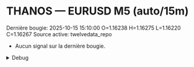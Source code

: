# THANOS — EURUSD M5 (auto/15m)
Dernière bougie: 2025-10-15 15:10:00  O=1.16238  H=1.16275  L=1.16220  C=1.16267
Source active: twelvedata_repo

- Aucun signal sur la dernière bougie.

<details><summary>Debug</summary>

- TD_API_KEY manquant.

</details>